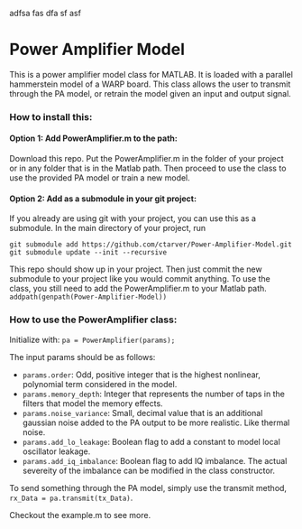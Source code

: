 adfsa
fas
dfa
sf
asf


# Power Amplifier Model
This is a power amplifier model class for MATLAB. It is loaded with a parallel hammerstein model of a WARP board. This class allows the user to transmit through the PA model, or retrain the model given an input and output signal.

### How to install this: 
#### Option 1: Add PowerAmplifier.m to the path:
Download this repo. Put the PowerAmplifier.m in the folder of your project or in any folder that is in the Matlab path. Then proceed to use the class to use the provided PA model or train a new model. 

#### Option 2: Add as a submodule in your git project:
If you already are using git with your project, you can use this as a submodule. In the main directory of your project, run
```
git submodule add https://github.com/ctarver/Power-Amplifier-Model.git
git submodule update --init --recursive
```
This repo should show up in your project. Then just commit the new submodule to your project like you would commit anything. 
To use the class, you still need to add the PowerAmplifier.m to your Matlab path.
```addpath(genpath(Power-Amplifier-Model))```

### How to use the PowerAmplifier class:
Initialize with:
`pa = PowerAmplifier(params);`

The input params  should be as follows:
  - `params.order`: Odd, positive integer that is the highest nonlinear, polynomial term considered in the model. 
  - `params.memory_depth`: Integer that represents the number of taps in the filters that model the memory effects. 
  - `params.noise_variance`: Small, decimal value that is an additional gaussian noise added to the PA output to be more realistic. Like thermal noise.  
  - `params.add_lo_leakage`: Boolean flag to add a constant to model local oscillator leakage.
  - `params.add_iq_imbalance`: Boolean flag to add IQ imbalance. The actual severeity of the imbalance can be modified in the class constructor. 
  
To send something through the PA model, simply use the transmit method, `rx_Data = pa.transmit(tx_Data)`. 

Checkout the example.m to see more. 
